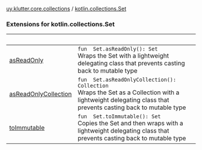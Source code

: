 [uy.klutter.core.collections](../index.md) / [kotlin.collections.Set](.)


### Extensions for kotlin.collections.Set

|&nbsp;|&nbsp;|
|---|---|
| [asReadOnly](as-read-only.md) | <code>fun <T> Set<T>.asReadOnly(): Set<T></code><br/>Wraps the Set with a lightweight delegating class that prevents casting back to mutable type |
| [asReadOnlyCollection](as-read-only-collection.md) | <code>fun <T> Set<T>.asReadOnlyCollection(): Collection<T></code><br/>Wraps the Set as a Collection with a lightweight delegating class that prevents casting back to mutable type |
| [toImmutable](to-immutable.md) | <code>fun <T> Set<T>.toImmutable(): Set<T></code><br/>Copies the Set and then wraps with a lightweight delegating class that prevents casting back to mutable type |
